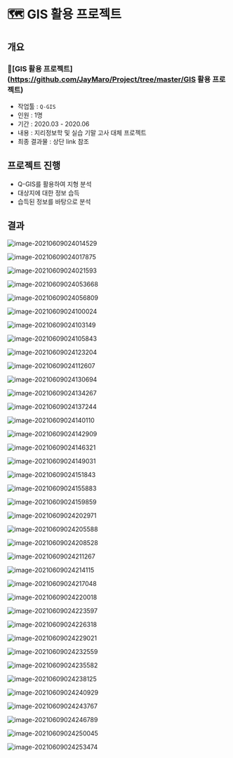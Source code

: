 # :world_map: GIS 활용 프로젝트



## 개요

### 🔰[GIS 활용 프로젝트](https://github.com/JayMaro/Project/tree/master/GIS 활용 프로젝트)

- 작업툴 : `Q-GIS`
- 인원 : 1명
- 기간 : 2020.03 - 2020.06
- 내용 : 지리정보학 및 실습 기말 고사 대체 프로젝트
- 최종 결과물 : 상단 link 참조



## 프로젝트 진행

- Q-GIS를 활용하여 지형 분석
- 대상지에 대한 정보 습득
- 습득된 정보를 바탕으로 분석



## 결과



![image-20210609024014529](Assets/image-20210609024014529.png)

![image-20210609024017875](Assets/image-20210609024017875.png)

![image-20210609024021593](Assets/image-20210609024021593.png)

![image-20210609024053668](Assets/image-20210609024053668.png)

![image-20210609024056809](Assets/image-20210609024056809.png)

![image-20210609024100024](Assets/image-20210609024100024.png)

![image-20210609024103149](Assets/image-20210609024103149.png)

![image-20210609024105843](Assets/image-20210609024105843.png)

![image-20210609024123204](Assets/image-20210609024123204.png)

![image-20210609024112607](Assets/image-20210609024112607.png)

![image-20210609024130694](Assets/image-20210609024130694.png)

![image-20210609024134267](Assets/image-20210609024134267.png)

![image-20210609024137244](Assets/image-20210609024137244.png)

![image-20210609024140110](Assets/image-20210609024140110.png)

![image-20210609024142909](Assets/image-20210609024142909.png)

![image-20210609024146321](Assets/image-20210609024146321.png)

![image-20210609024149031](Assets/image-20210609024149031.png)

![image-20210609024151843](Assets/image-20210609024151843.png)

![image-20210609024155883](Assets/image-20210609024155883.png)

![image-20210609024159859](Assets/image-20210609024159859.png)

![image-20210609024202971](Assets/image-20210609024202971.png)

![image-20210609024205588](Assets/image-20210609024205588.png)

![image-20210609024208528](Assets/image-20210609024208528.png)

![image-20210609024211267](Assets/image-20210609024211267.png)

![image-20210609024214115](Assets/image-20210609024214115.png)

![image-20210609024217048](Assets/image-20210609024217048.png)

![image-20210609024220018](Assets/image-20210609024220018.png)

![image-20210609024223597](Assets/image-20210609024223597.png)

![image-20210609024226318](Assets/image-20210609024226318.png)

![image-20210609024229021](Assets/image-20210609024229021.png)

![image-20210609024232559](Assets/image-20210609024232559.png)

![image-20210609024235582](Assets/image-20210609024235582.png)

![image-20210609024238125](Assets/image-20210609024238125.png)

![image-20210609024240929](Assets/image-20210609024240929.png)

![image-20210609024243767](Assets/image-20210609024243767.png)

![image-20210609024246789](Assets/image-20210609024246789.png)

![image-20210609024250045](Assets/image-20210609024250045.png)

![image-20210609024253474](Assets/image-20210609024253474.png)


